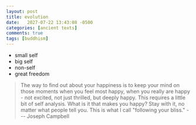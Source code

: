 ```yaml
---
layout: post
title: evolution
date:   2027-07-22 13:43:08 -0500
categories: [ancient texts]
comments: true
tags: [buddhism]
---
```



* small self
* big self
* non-self
* great freedom


> The way to find out about your happiness is to keep your mind on those moments when you feel most happy, when you really are happy - not excited, not just thrilled, but deeply happy. This requires a little bit of self analysis. What is it that makes you happy? Stay with it, no matter what people tell you. This is what I call "following your bliss."  --- Joseph Campbell
